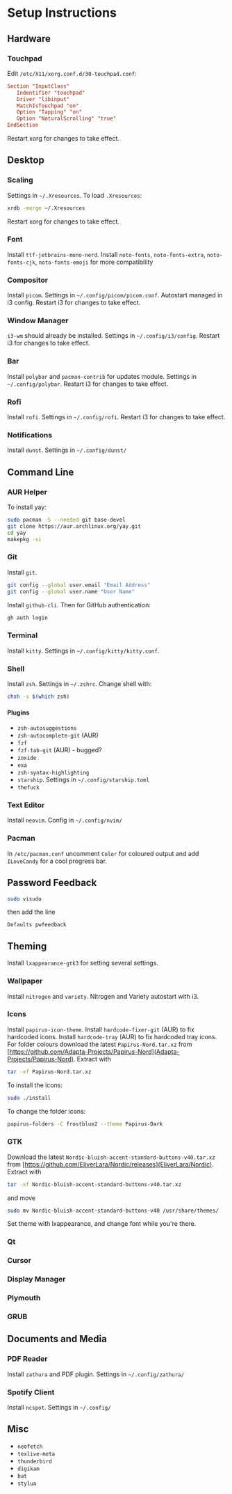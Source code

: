 # Setup Instructions

## Hardware

### Touchpad

Edit `/etc/X11/xorg.conf.d/30-touchpad.conf`:

```conf
Section "InputClass"
   Indentifier "touchpad"
   Driver "libinput"
   MatchIsTouchpad "on"
   Option "Tapping" "on"
   Option "NaturalScrolling" "true"
EndSection
```

Restart xorg for changes to take effect.

## Desktop

### Scaling

Settings in `~/.Xresources`. To load `.Xresources`:

```bash
xrdb -merge ~/.Xresources
```

Restart xorg for changes to take effect.

### Font

Install `ttf-jetbrains-mono-nerd`.
Install `noto-fonts`, `noto-fonts-extra`, `noto-fonts-cjk`, `noto-fonts-emoji`
for more compatibility

### Compositor

Install `picom`. Settings in `~/.config/picom/picom.conf`.
Autostart managed in i3 config. Restart i3 for changes to take effect.

### Window Manager

`i3-wm` should already be installed. Settings in `~/.config/i3/config`.
Restart i3 for changes to take effect.

### Bar

Install `polybar` and `pacman-contrib` for updates module. Settings in `~/.config/polybar`.
Restart i3 for changes to take effect.

### Rofi

Install `rofi`. Settings in `~/.config/rofi`. Restart i3 for changes to take effect.

### Notifications

Install `dunst`. Settings in `~/.config/dunst/`

## Command Line

### AUR Helper

To install yay:

```bash
sudo pacman -S --needed git base-devel
git clone https://aur.archlinux.org/yay.git
cd yay
makepkg -si
```

### Git

Install `git`.

```bash
git config --global user.email "Email Address"
git config --global user.name "User Name"
```

Install `github-cli`. Then for GitHub authentication:

```bash
gh auth login
```

### Terminal

Install `kitty`. Settings in `~/.config/kitty/kitty.conf`.

### Shell

Install `zsh`. Settings in `~/.zshrc`. Change shell with:

```bash
chsh -s $(which zsh)
```

#### Plugins

- `zsh-autosuggestions`
- `zsh-autocomplete-git` (AUR)
- `fzf`
- `fzf-tab-git` (AUR) - bugged?
- `zoxide`
- `exa`
- `zsh-syntax-highlighting`
- `starship`. Settings in `~/.config/starship.toml`
- `thefuck`

### Text Editor

Install `neovim`. Config in `~/.config/nvim/`

### Pacman

In `/etc/pacman.conf` uncomment `Color` for coloured output
and add `ILoveCandy` for a cool progress bar.

## Password Feedback

```bash
sudo visudo
```

then add the line

```text
Defaults pwfeedback
```

## Theming

Install `lxappearance-gtk3` for setting several settings.

### Wallpaper

Install `nitrogen` and `variety`. Nitrogen and Variety autostart with i3.

### Icons

Install `papirus-icon-theme`.
Install `hardcode-fixer-git` (AUR) to fix hardcoded icons.
Install `hardcode-tray` (AUR) to fix hardcoded tray icons.
For folder colours download the latest `Papirus-Nord.tar.xz`
from [https://github.com/Adapta-Projects/Papirus-Nord](Adapta-Projects/Papirus-Nord).
Extract with

```bash
tar -xf Papirus-Nord.tar.xz
```

To install the icons:

```bash
sudo ./install
```

To change the folder icons:

```bash
papirus-folders -C frostblue2 --theme Papirus-Dark
```

### GTK

Download the latest `Nordic-bluish-accent-standard-buttons-v40.tar.xz`
from [https://github.com/EliverLara/Nordic/releases](EliverLara/Nordic).
Extract with

```bash
tar -xf Nordic-bluish-accent-standard-buttons-v40.tar.xz
```

and move

```bash
sudo mv Nordic-bluish-accent-standard-buttons-v40 /usr/share/themes/
```

Set theme with lxappearance, and change font while you're there.

### Qt

### Cursor

### Display Manager

### Plymouth

### GRUB

## Documents and Media

### PDF Reader

Install `zathura` and PDF plugin. Settings in `~/.config/zathura/`

### Spotify Client

Install `ncspot`. Settings in `~/.config/`

## Misc

- `neofetch`
- `texlive-meta`
- `thunderbird`
- `digikam`
- `bat`
- `stylua`
